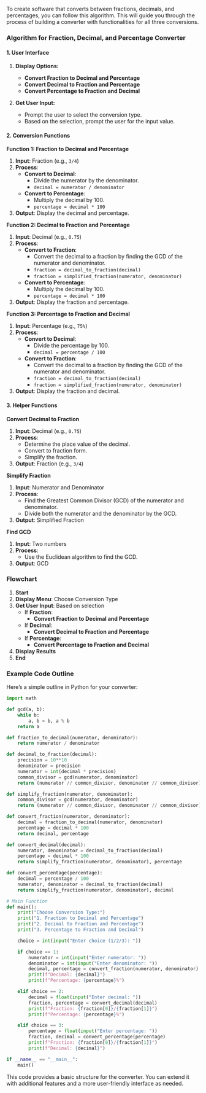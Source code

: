 To create software that converts between fractions, decimals, and percentages, you can follow this algorithm. This will guide you through the process of building a converter with functionalities for all three conversions.

### **Algorithm for Fraction, Decimal, and Percentage Converter**

#### **1. User Interface**

1. **Display Options:**
   - **Convert Fraction to Decimal and Percentage**
   - **Convert Decimal to Fraction and Percentage**
   - **Convert Percentage to Fraction and Decimal**

2. **Get User Input:**
   - Prompt the user to select the conversion type.
   - Based on the selection, prompt the user for the input value.

#### **2. Conversion Functions**

**Function 1: Fraction to Decimal and Percentage**
1. **Input**: Fraction (e.g., `3/4`)
2. **Process**:
   - **Convert to Decimal**: 
     - Divide the numerator by the denominator.
     - `decimal = numerator / denominator`
   - **Convert to Percentage**: 
     - Multiply the decimal by 100.
     - `percentage = decimal * 100`
3. **Output**: Display the decimal and percentage.

**Function 2: Decimal to Fraction and Percentage**
1. **Input**: Decimal (e.g., `0.75`)
2. **Process**:
   - **Convert to Fraction**:
     - Convert the decimal to a fraction by finding the GCD of the numerator and denominator.
     - `fraction = decimal_to_fraction(decimal)`
     - `fraction = simplified_fraction(numerator, denominator)`
   - **Convert to Percentage**:
     - Multiply the decimal by 100.
     - `percentage = decimal * 100`
3. **Output**: Display the fraction and percentage.

**Function 3: Percentage to Fraction and Decimal**
1. **Input**: Percentage (e.g., `75%`)
2. **Process**:
   - **Convert to Decimal**:
     - Divide the percentage by 100.
     - `decimal = percentage / 100`
   - **Convert to Fraction**:
     - Convert the decimal to a fraction by finding the GCD of the numerator and denominator.
     - `fraction = decimal_to_fraction(decimal)`
     - `fraction = simplified_fraction(numerator, denominator)`
3. **Output**: Display the fraction and decimal.

#### **3. Helper Functions**

**Convert Decimal to Fraction**
1. **Input**: Decimal (e.g., `0.75`)
2. **Process**:
   - Determine the place value of the decimal.
   - Convert to fraction form.
   - Simplify the fraction.
3. **Output**: Fraction (e.g., `3/4`)

**Simplify Fraction**
1. **Input**: Numerator and Denominator
2. **Process**:
   - Find the Greatest Common Divisor (GCD) of the numerator and denominator.
   - Divide both the numerator and the denominator by the GCD.
3. **Output**: Simplified Fraction

**Find GCD**
1. **Input**: Two numbers
2. **Process**:
   - Use the Euclidean algorithm to find the GCD.
3. **Output**: GCD

### **Flowchart**

1. **Start**
2. **Display Menu**: Choose Conversion Type
3. **Get User Input**: Based on selection
   - If **Fraction**:
     - **Convert Fraction to Decimal and Percentage**
   - If **Decimal**:
     - **Convert Decimal to Fraction and Percentage**
   - If **Percentage**:
     - **Convert Percentage to Fraction and Decimal**
4. **Display Results**
5. **End**

### **Example Code Outline**

Here’s a simple outline in Python for your converter:

```python
import math

def gcd(a, b):
    while b:
        a, b = b, a % b
    return a

def fraction_to_decimal(numerator, denominator):
    return numerator / denominator

def decimal_to_fraction(decimal):
    precision = 10**10
    denominator = precision
    numerator = int(decimal * precision)
    common_divisor = gcd(numerator, denominator)
    return (numerator // common_divisor, denominator // common_divisor)

def simplify_fraction(numerator, denominator):
    common_divisor = gcd(numerator, denominator)
    return (numerator // common_divisor, denominator // common_divisor)

def convert_fraction(numerator, denominator):
    decimal = fraction_to_decimal(numerator, denominator)
    percentage = decimal * 100
    return decimal, percentage

def convert_decimal(decimal):
    numerator, denominator = decimal_to_fraction(decimal)
    percentage = decimal * 100
    return simplify_fraction(numerator, denominator), percentage

def convert_percentage(percentage):
    decimal = percentage / 100
    numerator, denominator = decimal_to_fraction(decimal)
    return simplify_fraction(numerator, denominator), decimal

# Main Function
def main():
    print("Choose Conversion Type:")
    print("1. Fraction to Decimal and Percentage")
    print("2. Decimal to Fraction and Percentage")
    print("3. Percentage to Fraction and Decimal")

    choice = int(input("Enter choice (1/2/3): "))

    if choice == 1:
        numerator = int(input("Enter numerator: "))
        denominator = int(input("Enter denominator: "))
        decimal, percentage = convert_fraction(numerator, denominator)
        print(f"Decimal: {decimal}")
        print(f"Percentage: {percentage}%")

    elif choice == 2:
        decimal = float(input("Enter decimal: "))
        fraction, percentage = convert_decimal(decimal)
        print(f"Fraction: {fraction[0]}/{fraction[1]}")
        print(f"Percentage: {percentage}%")

    elif choice == 3:
        percentage = float(input("Enter percentage: "))
        fraction, decimal = convert_percentage(percentage)
        print(f"Fraction: {fraction[0]}/{fraction[1]}")
        print(f"Decimal: {decimal}")

if __name__ == "__main__":
    main()
```

This code provides a basic structure for the converter. You can extend it with additional features and a more user-friendly interface as needed.